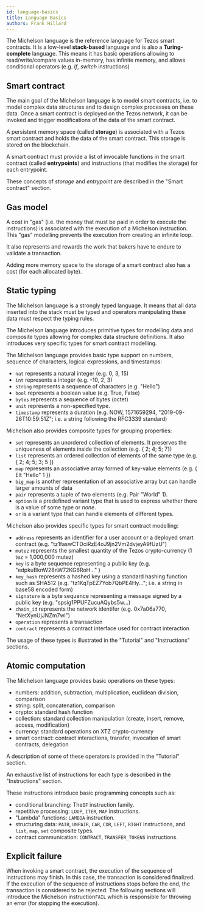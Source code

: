```yaml
---
id: language-basics
title: Language Basics
authors: Frank Hillard
---
```


The Michelson language is the reference language for Tezos smart contracts. It is a low-level **stack-based** language and is also a **Turing-complete** language. This means it has basic operations allowing to read/write/compare values in-memory, has infinite memory, and allows conditional operators (e.g. _if_, _switch_ instructions)

## Smart contract

The main goal of the Michelson language is to model smart contracts, i.e. to model complex data structures and to design complex processes on these data. Once a smart contract is deployed on the Tezos network, it can be invoked and trigger modifications of the data of the smart contract. 

A persistent memory space (called **storage**) is associated with a Tezos smart contract and holds the data of the smart contract. This storage is stored on the blockchain.

A smart contract must provide a list of invocable functions in the smart contract (called **entrypoints**) and instructions (that modifies the storage) for each entrypoint.

These concepts of _storage_ and _entrypoint_ are described in the "Smart contract" section.

## Gas model
A cost in "gas" (i.e. the money that must be paid in order to execute the instructions) is associated with the execution of a Michelson instruction. This "gas" modelling prevents the execution from creating an infinite loop. 

It also represents and rewards the work that bakers have to endure to validate a transaction.

Adding more memory space to the storage of a smart contract also has a cost (for each allocated byte).

## Static typing

The Michelson language is a strongly typed language. It means that all data inserted into the stack must be typed and operators manipulating these data must respect the typing rules.

The Michelson language introduces primitive types for modelling data and composite types allowing for complex data structure definitions. It also introduces very specific types for smart contract modelling.

The Michelson language provides basic type support on numbers, sequence of characters, logical expressions, and timestamps:
- `nat` represents a natural integer (e.g. 0, 3, 15)
- `int` represents a integer (e.g. -10, 2, 3)
- `string` represents a sequence of characters (e.g. "Hello")
- `bool` represents a boolean value (e.g. True, False)
- `bytes` represents a sequence of bytes (octet)
- `unit` represents a non-specified type.
- `timestamp` represents a duration (e.g. NOW, 1571659294, "2019-09-26T10:59:51Z"; i.e. a string following the RFC3339 standard)

Michelson also provides composite types for grouping properties:
- `set` represents an unordered collection of elements. It preserves the uniqueness of elements inside the collection (e.g. { 2; 4; 5; 7})
- `list` represents an ordered collection of elements of the same type (e.g. { 2; 4; 5; 3; 5 })
- `map` represents an associative array formed of key-value elements (e.g. { Elt "Hello" 1 }) 
- `big_map` is another representation of an associative array but can handle larger amounts of data
- `pair` represents a tuple of two elements (e.g. Pair "World" 1).
- `option` is a predefined variant type that is used to express whether there is a value of some type or _none_.
- `or` is a variant type that can handle elements of different types.

Michelson also provides specific types for smart contract modelling:
- `address` represents an identifier for a user account or a deployed smart contract (e.g. "tz1faswCTDciRzE4oJ9jn2Vm2dvjeyA9fUzU")
- `mutez` represents the smallest quantity of the Tezos crypto-currency (1 tez = 1,000,000 mutez)
- `key` is a byte sequence representing a public key (e.g. "edpkuBknW28nW72KG6RoH..." )
- `key_hash` represents a hashed key using a standard hashing function such as SHA512 (e.g. "tz1KqTpEZ7Yob7QbPE4Hy..."; i.e. a string in base58 encoded form)
- `signature` is a byte sequence representing a message signed by a public key (e.g. "spsig1PPUFZucuAQybs5w...)
- `chain_id` represents the network identifer (e.g. 0x7a06a770, "NetXynUjJNZm7wi")
- `operation` represents a transaction
- `contract` represents a contract interface used for contract interaction

The usage of these types is illustrated in the "Tutorial" and "Instructions" sections.

## Atomic computation

The Michelson language provides basic operations on these types:  
- numbers: addition, subtraction, multiplication, euclidean division, comparison
- string: split, concatenation, comparison
- crypto: standard hash function
- collection: standard collection manipulation (create, insert, remove, access, modification) 
- currency: standard operations on XTZ crypto-currency
- smart contract: contract interactions, transfer, invocation of smart contracts, delegation

A description of some of these operators is provided in the "Tutorial" section.

An exhaustive list of instructions for each type is described in the "Instructions" section.

These instructions introduce basic programming concepts such as:
- conditional branching: The`IF` instruction family.
- repetitive processing: `LOOP`, `ITER`, `MAP` instructions.
- "Lambda" functions: `LAMBDA` instruction.
- structuring data: `PAIR`, `UNPAIR`, `CAR`, `CDR`, `LEFT`, `RIGHT` instructions, and `list`, `map`, `set` composite types.
- contract communication: `CONTRACT`, `TRANSFER_TOKENS` instructions. 



## Explicit failure

When invoking a smart contract, the execution of the sequence of instructions may finish. In this case, the transaction is considered finalized. If the execution of the sequence of instructions stops before the end, the transaction is considered to be rejected. The following sections will introduce the Michelson instruction`FAIL` which is responsible for throwing an error (for stopping the execution). 
